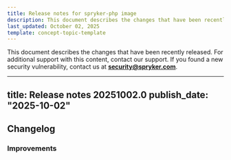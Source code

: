 ```yaml
---
title: Release notes for spryker-php image
description: This document describes the changes that have been recently released.
last_updated: October 02, 2025
template: concept-topic-template
---
```


This document describes the changes that have been recently released.
For additional support with this content, contact our support.
If you found a new security vulnerability, contact us at **security@spryker.com**.

---
title: Release notes 20251002.0
publish_date: "2025-10-02"
---

Changelog
-----------

### Improvements



